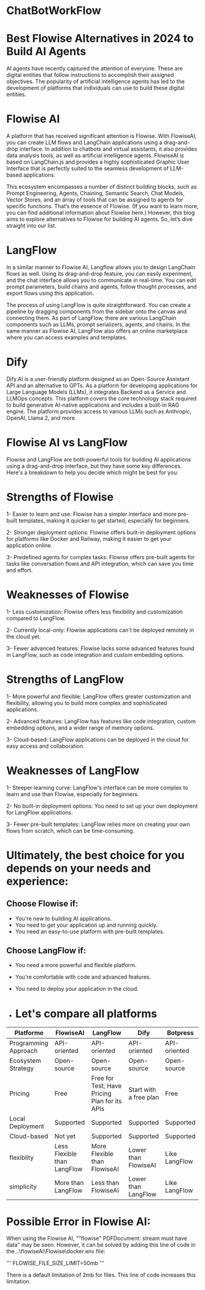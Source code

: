# ChatBotWorkFlow
# Best Flowise Alternatives in 2024 to Build AI Agents

AI agents have recently captured the attention of everyone. These are digital entities that follow instructions to accomplish their assigned objectives. The popularity of artificial intelligence agents has led to the development of platforms that individuals can use to build these digital entities. 

# Flowise AI

A platform that has received significant attention is Flowise. With FlowiseAI, you can create LLM flows and LangChain applications using a drag-and-drop interface. In addition to chatbots and virtual assistants, it also provides data analysis tools, as well as artificial intelligence agents. FlowiseAI is based on LangChain.js and provides a highly sophisticated Graphic User Interface that is perfectly suited to the seamless development of LLM-based applications. 

This ecosystem encompasses a number of distinct building blocks, such as Prompt Engineering, Agents, Chaining, Semantic Search, Chat Models, Vector Stores, and an array of tools that can be assigned to agents for specific functions. That’s the essence of Flowise. (If you want to learn more, you can find additional information about Flowise here.) However, this blog aims to explore alternatives to Flowise for building AI agents. So, let’s dive straight into our list.

# LangFlow

In a similar manner to Flowise AI, Langflow allows you to design LangChain flows as well. Using its drag-and-drop feature, you can easily experiment, and the chat interface allows you to communicate in real-time. You can edit prompt parameters, build chains and agents, follow thought processes, and export flows using this application.

The process of using LangFlow is quite straightforward. You can create a pipeline by dragging components from the sidebar onto the canvas and connecting them. As part of LangFlow, there are various LangChain components such as LLMs, prompt serializers, agents, and chains. In the same manner as Flowise AI, LangFlow also offers an online marketplace where you can access examples and templates. 


# Dify

Dify.AI is a user-friendly platform designed as an Open-Source Assistant API and an alternative to GPTs. As a platform for developing applications for Large Language Models (LLMs), it integrates Backend as a Service and LLMOps concepts. This platform covers the core technology stack required to build generative AI-native applications and includes a built-in RAG engine. The platform provides access to various LLMs such as Anthropic, OpenAI, Llama 2, and more.


# Flowise AI vs LangFlow

Flowise and LangFlow are both powerful tools for building AI applications using a drag-and-drop interface, but they have some key differences. Here's a breakdown to help you decide which might be best for you:

# Strengths of Flowise

1- Easier to learn and use: Flowise has a simpler interface and more pre-built templates, making it quicker to get started, especially for beginners.

2- Stronger deployment options: Flowise offers built-in deployment options for platforms like Docker and Railway, making it easier to get your application online.

3- Predefined agents for complex tasks: Flowise offers pre-built agents for tasks like conversation flows and API integration, which can save you time and effort.

# Weaknesses of Flowise

1- Less customization: Flowise offers less flexibility and customization compared to LangFlow.

2- Currently local-only: Flowise applications can't be deployed remotely in the cloud yet.

3- Fewer advanced features: Flowise lacks some advanced features found in LangFlow, such as code integration and custom embedding options.


# Strengths of LangFlow

1- More powerful and flexible: LangFlow offers greater customization and flexibility, allowing you to build more complex and sophisticated applications.

2- Advanced features: LangFlow has features like code integration, custom embedding options, and a wider range of memory options.

3- Cloud-based: LangFlow applications can be deployed in the cloud for easy access and collaboration.

# Weaknesses of LangFlow

1- Steeper learning curve: LangFlow's interface can be more complex to learn and use than Flowise, especially for beginners.

2- No built-in deployment options: You need to set up your own deployment for LangFlow applications.

3- Fewer pre-built templates: LangFlow relies more on creating your own flows from scratch, which can be time-consuming.

# Ultimately, the best choice for you depends on your needs and experience:

## Choose Flowise if:

- You're new to building AI applications.
- You need to get your application up and running quickly.
- You need an easy-to-use platform with pre-built templates.

## Choose LangFlow if:

- You need a more powerful and flexible platform.
- You're comfortable with code and advanced features.
- You need to deploy your application in the cloud.

- # Let's compare all platforms

| Platforme  | FlowiseAI | LangFlow | Dify | Botpress |
| ------------- |------------- |------------- |------------- |------------- |
| Programming Approach  |  API-oriented | API-oriented | API-oriented |API-oriented |
| Ecosystem Strategy  |   Open-source | Open-source | Open-source | Open-source |
| Pricing  | Free  |  Free for Test, Have Pricing Plan for its APIs | Start with a free plan |  Free |
| Local Deployment  |  Supported | Supported| Supported | Supported |
| Cloud-based  |  Not yet | Supported| Supported | Supported |
| flexiblity  | Less Flexible than LangFlow  | More Flexible than FlowiseAI | Lower than FlowiseAI | Like LangFlow |
| simplicity  | More than LangFlow  | Less than FlowiseAI | Lower than LangFlow | Like LangFlow |


# Possible Error in Flowise AI:

When using the Flowise AI, ""flowise"  PDFDocument: stream must have data" may be seen. However, it can be solved by adding this line of code in the ..\flowiseAI\Flowise\docker\.env file:

'''
FLOWISE_FILE_SIZE_LIMIT=50mb
'''

There is a default limitation of 2mb for files. This line of code increases this limitation.





